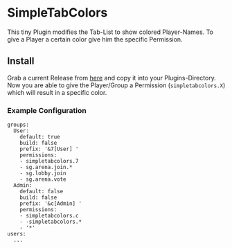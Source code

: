 # SimpleTabColors
This tiny Plugin modifies the Tab-List to show colored Player-Names. To give a Player a certain color give him the specific Permission.

## Install
Grab a current Release from [here](https://github.com/menzerath/spigot-simple-tab-colors/releases) and copy it into your Plugins-Directory.  
Now you are able to give the Player/Group a Permission (`simpletabcolors.X`) which will result in a specific color.

### Example Configuration
```
groups:
  User:
    default: true
    build: false
    prefix: '&7[User] '
    permissions:
    - simpletabcolors.7
    - sg.arena.join.*
    - sg.lobby.join
    - sg.arena.vote
  Admin:
    default: false
    build: false
    prefix: '&c[Admin] '
    permissions:
    - simpletabcolors.c
    - -simpletabcolors.*
    - '*'
users:
  ...
```
